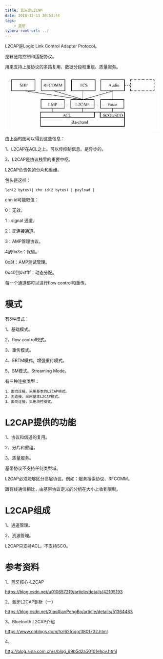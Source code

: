 ```yaml
---
title: 蓝牙之L2CAP
date: 2018-12-11 20:53:44
tags:
	- 蓝牙
typora-root-url: ../
---
```




L2CAP是Logic Link Control Adapter Protocol。

逻辑链路控制和适配协议。

用来支持上层协议的多路复用、数据分段和重组、质量服务。



![](/images/L2CAP在协议栈里的位置.png)

由上面的图可以得到这些信息：

1、L2CAP在ACL之上。可以传控制信息。是异步的。

2、L2CAP是协议栈里的重要中枢。



L2CAP负责包的分片和重组。



包头是这样：

```
len(2 bytes)| chn id(2 bytes) | payload |
```

chn id可能取值：

0：无效。

1：signal 通道。

2：无连接通道。

3：AMP管理协议。

4到0x3e：保留。

0x3f：AMP测试管理。

0x40到0xffff：动态分配。



每一个通道都可以进行flow control和重传。



# 模式

有5种模式：

1、基础模式。

2、flow control模式。

3、重传模式。

4、ERTM模式。增强重传模式。

5、SM模式。Streaming Mode。



有三种连接类型：

```
1、面向连接，采用基本的L2CAP模式。
2、无连接，采用基本L2CAP模式。
3、面向连接，采用流控模式。
```



# L2CAP提供的功能

1、协议和信道的复用。

2、分片和重组。

3、质量服务。

基带协议不支持任何类型域。

L2CAP必须能够区分高层协议。例如：服务搜索协议、RFCOMM。

跟有线通信相比，由基带协议定义的分组在大小上收到限制。

# L2CAP组成

1、通道管理。

2、资源管理。

L2CAP只支持ACL。不支持SCO。



# 参考资料

1、蓝牙核心-L2CAP

https://blog.csdn.net/u010657219/article/details/42105193

2、蓝牙L2CAP剖析（一）

https://blog.csdn.net/XiaoXiaoPengBo/article/details/51364483

3、Bluetooth L2CAP介绍

https://www.cnblogs.com/hzl6255/p/3801732.html

4、

http://blog.sina.com.cn/s/blog_69b5d2a50101ehpv.html